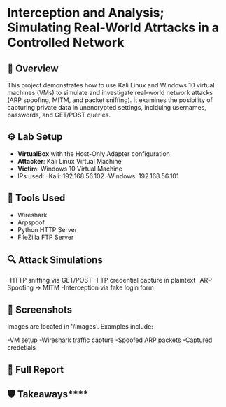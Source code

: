 # Interception and Analysis; Simulating Real-World Atrtacks in a Controlled Network

## 🧪 Overview

This project demonstrates how to use Kali Linux and Windows 10 virtual machines (VMs) to simulate and investigate real-world network attacks (ARP spoofing, MITM, and packet sniffing). It examines the posibility of capturing private data in unencrypted settings, inclduing usernames, passwords, and GET/POST queries.

## ⚙️ Lab Setup

- **VirtualBox** with the Host-Only Adapter configuration
- **Attacker**: Kali Linux Virtual Machine
- **Victim**: Windows 10 Virtual Machine
- IPs used:
    -Kali: 192.168.56.102
    -Windows: 192.168.56.101   

## 🔧 Tools Used

- Wireshark
- Arpspoof
- Python HTTP Server
- FileZilla FTP Server

## 🔍 Attack Simulations

-HTTP sniffing via GET/POST
-FTP credential capture in plaintext
-ARP Spoofing -> MITM
-Interception via fake login form

## 📸 Screenshots

Images are located in '/images'. Examples include:

-VM setup 
-Wireshark traffic capture 
-Spoofed ARP packets
-Captured credetials





## 📄 Full Report

## 🛡️ Takeaways****
